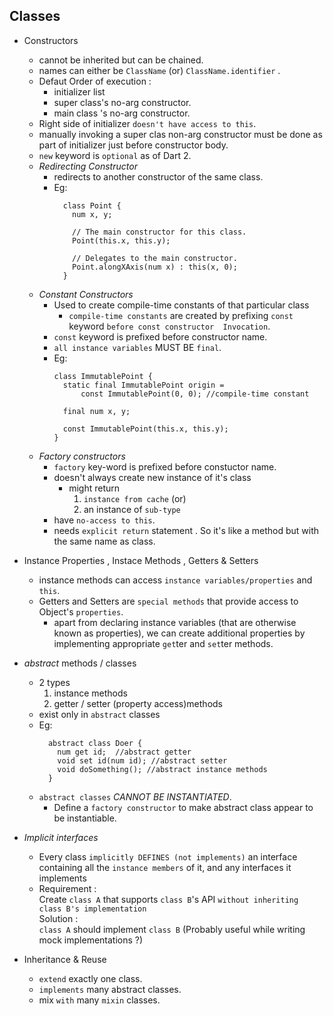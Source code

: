 ## Classes
  - Constructors 
    - cannot be inherited but can be chained.
    - names can either be `ClassName` (or) `ClassName.identifier` . 
    - Defaut Order of execution :
      - initializer list
      - super class's no-arg constructor.
      - main class 's no-arg constructor.
    - Right side of initializer `doesn't have access to this`.
    - manually invoking a super clas non-arg constructor must be done as part of initializer 
      just before constructor body.
    - `new` keyword is `optional` as of Dart 2.
    - *Redirecting Constructor*
      - redirects to another constructor of the same class.
      - Eg: 
        ```
          class Point {
            num x, y;

            // The main constructor for this class.
            Point(this.x, this.y);

            // Delegates to the main constructor.
            Point.alongXAxis(num x) : this(x, 0);
          }
        ```
    - *Constant Constructors*
      - Used to create compile-time constants of that particular class 
        - `compile-time constants` are created by prefixing `const` keyword `before const constructor  Invocation`.
      - `const` keyword is prefixed before constructor name.
      - `all instance variables` MUST BE `final`.
      - Eg: 
        ```
        class ImmutablePoint {
          static final ImmutablePoint origin =
              const ImmutablePoint(0, 0); //compile-time constant

          final num x, y;

          const ImmutablePoint(this.x, this.y);
        }
        ```
    - *Factory constructors*
      - `factory` key-word is prefixed before constuctor name.
      - doesn't always create new instance of it's class 
        - might return 
          1. `instance from cache` (or)
          2. an instance of `sub-type`
      - have `no-access to this`.
      - needs `explicit return` statement . So it's like a method but with the same name as class.
  - Instance Properties , Instace Methods , Getters & Setters
    - instance methods can access `instance variables/properties` and `this`.
    - Getters and Setters are `special methods` that  provide access to Object's `properties`.
      - apart from declaring instance variables (that are otherwise known as properties), we can
        create additional properties by implementing appropriate `get`ter and `set`ter methods.
  - *abstract* methods / classes
    - 2 types
      1. instance methods
      2. getter / setter (property access)methods 
    - exist only in `abstract` classes
    - Eg: 
      ```
        abstract class Doer {
          num get id;  //abstract getter
          void set id(num id); //abstract setter
          void doSomething(); //abstract instance methods
        }
      ```
    - `abstract classes` *CANNOT BE INSTANTIATED*.
      - Define a `factory constructor` to make abstract class appear to be instantiable.
  - *Implicit interfaces*
    - Every class `implicitly DEFINES (not implements)` an interface containing all the `instance members`
      of it, and any interfaces it implements
    - Requirement : <br/>
        Create `class A` that supports `class B`'s API `without inheriting class B's implementation`<br/>
      Solution : <br/>
        `class A` should implement `class B`  (Probably useful while writing mock implementations ?)
        
  - Inheritance & Reuse
    - `extend` exactly one class.
    - `implements` many abstract classes. 
    - mix `with` many `mixin` classes.